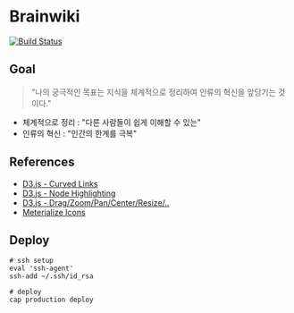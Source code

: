 # Brainwiki

[![Build Status](https://travis-ci.org/cycorld/brainwiki.svg?branch=master)](https://travis-ci.org/cycorld/brainwiki)

## Goal

> "나의 궁극적인 목표는 지식을 체계적으로 정리하여 인류의 혁신을 앞당기는 것이다."

- 체계적으로 정리 : "다른 사람들이 쉽게 이해할 수 있는"
- 인류의 혁신 : "인간의 한계를 극복"

## References

- [D3.js - Curved Links](http://bl.ocks.org/mbostock/4600693)
- [D3.js - Node Highlighting](http://bl.ocks.org/d3noob/5141528)
- [D3.js - Drag/Zoom/Pan/Center/Resize/..](http://bl.ocks.org/eyaler/10586116)
- [Meterialize Icons](https://design.google.com/icons/)

## Deploy

```
# ssh setup
eval 'ssh-agent'
ssh-add ~/.ssh/id_rsa

# deploy
cap production deploy
```
